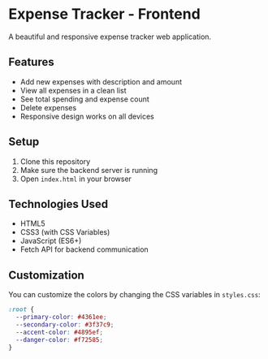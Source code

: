 # Expense Tracker - Frontend

A beautiful and responsive expense tracker web application.

## Features
- Add new expenses with description and amount
- View all expenses in a clean list
- See total spending and expense count
- Delete expenses
- Responsive design works on all devices

## Setup
1. Clone this repository
2. Make sure the backend server is running
3. Open `index.html` in your browser

## Technologies Used
- HTML5
- CSS3 (with CSS Variables)
- JavaScript (ES6+)
- Fetch API for backend communication

## Customization
You can customize the colors by changing the CSS variables in `styles.css`:
```css
:root {
  --primary-color: #4361ee;
  --secondary-color: #3f37c9;
  --accent-color: #4895ef;
  --danger-color: #f72585;
}